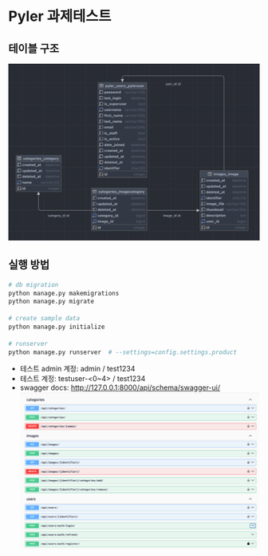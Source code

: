 # Pyler 과제테스트

## 테이블 구조
![ERD.png](docs_images%2FERD.png)

## 실행 방법
```python
# db migration
python manage.py makemigrations
python manage.py migrate

# create sample data
python manage.py initialize

# runserver
python manage.py runserver  # --settings=config.settings.product
```
- 테스트 admin 계정: admin / test1234
- 테스트 계정: testuser-<0~4> / test1234
- swagger docs: http://127.0.0.1:8000/api/schema/swagger-ui/
  ![swagger.png](docs_images%2Fswagger.png)

